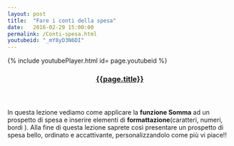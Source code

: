```yaml
---
layout: post
title:  "Fare i conti della spesa"
date:   2016-02-29 15:00:00
permalink: /Conti-spesa.html
youtubeid: "_mY8yD3N6DI"
---
```


{% include youtubePlayer.html id= page.youtubeid %}
<header><h3> <a href="{{page.url}}">{{page.title}}</a></h3></header>
<p>In questa lezione vediamo come applicare la <b>funzione Somma</b> ad un prospetto di spesa e inserire elementi di <b>formattazione</b>&#40;caratteri, numeri, bordi &#41;. Alla fine di questa lezione saprete cos&igrave; presentare un prospetto di spesa bello, ordinato e accattivante, personalizzandolo come pi&ugrave; vi piace!!</p>
